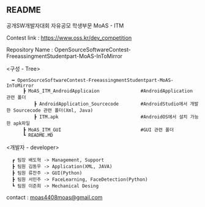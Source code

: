 ## README

공개SW개발자대회
자유공모
학생부문
MoAS - ITM

Contest link : https://www.oss.kr/dev_competition

Repository Name : OpenSourceSoftwareContest-FreeassingmentStudentpart-MoAS-InToMirror
      
<구성 - Tree>      

      ━ OpenSourceSoftwareContest-FreeassingmentStudentpart-MoAS-InToMirror     
          ┣ MoAS_ITM_AndroidApplicaion               #AndroidApplication 관련 폴더
              ┣ AndroidApplication_Sourcecode        #AndroidStudio에서 개발한 Sourcecode 관련 폴더(Xml, Java)
              ┣ ITM.apk                              #AndroidOS에서 설치 가능한 apk파일
          ┣ MoAS_ITM_GUI                             #GUI 관련 폴더
          ┗ README.MD
          

<개발자 - developer>
      
      ┏ 팀장 배도혁 -> Management, Support
      ┣ 팀원 김동우 -> Application(XML, JAVA)
      ┣ 팀원 류찬주 -> GUI(Python)
      ┣ 팀원 서민주 -> FaceLearning, FaceDetection(Python)
      ┗ 팀원 이준희 -> Mechanical Desing


contact : moas4408moas@gmail.com
